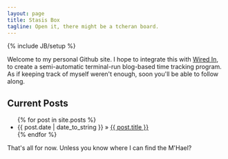 ```yaml
---
layout: page
title: Stasis Box
tagline: Open it, there might be a tcheran board.
---
```

{% include JB/setup %}

Welcome to my personal Github site. I hope to integrate this with
[Wired In](http://github.com/RichardLitt/wired-in), to create a
semi-automatic terminal-run blog-based time tracking program. As if
keeping track of myself weren't enough, soon you'll be able to follow
along. 

## Current Posts

<ul class="posts">
  {% for post in site.posts %}
    <li><span>{{ post.date | date_to_string }}</span> &raquo; <a href="{{ BASE_PATH }}{{ post.url }}">{{ post.title }}</a></li>
  {% endfor %}
</ul>

That's all for now. Unless you know where I can find the M'Hael?
